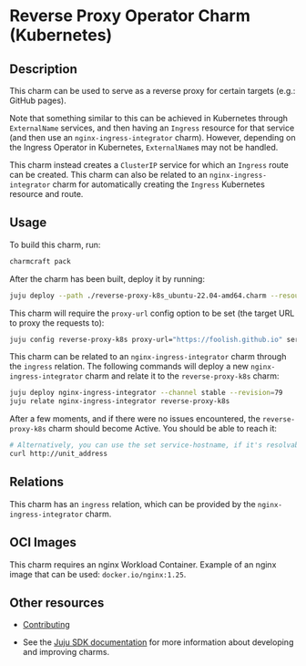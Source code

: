 # Reverse Proxy Operator Charm (Kubernetes)

## Description

This charm can be used to serve as a reverse proxy for certain targets (e.g.: GitHub pages).

Note that something similar to this can be achieved in Kubernetes through `ExternalName` services, and then having an `Ingress` resource for that service (and then use an `nginx-ingress-integrator` charm). However, depending on the Ingress Operator in Kubernetes, `ExternalName`s may not be handled.

This charm instead creates a `ClusterIP` service for which an `Ingress` route can be created. This charm can also be related to an `nginx-ingress-integrator` charm for automatically creating the `Ingress` Kubernetes resource and route.

## Usage

To build this charm, run:

```bash
charmcraft pack
```

After the charm has been built, deploy it by running:

```bash
juju deploy --path ./reverse-proxy-k8s_ubuntu-22.04-amd64.charm --resource nginx-image=docker.io/nginx:1.25
```

This charm will require the `proxy-url` config option to be set (the target URL to proxy the requests to):

```bash
juju config reverse-proxy-k8s proxy-url="https://foolish.github.io" service-hostname=foo.lish.com header-host=foo.lish.com
```

This charm can be related to an `nginx-ingress-integrator` charm through the `ingress` relation. The following commands will deploy a new `nginx-ingress-integrator` charm and relate it to the `reverse-proxy-k8s` charm:

```bash
juju deploy nginx-ingress-integrator --channel stable --revision=79
juju relate nginx-ingress-integrator reverse-proxy-k8s
```

After a few moments, and if there were no issues encountered, the `reverse-proxy-k8s` charm should become Active. You should be able to reach it:

```bash
# Alternatively, you can use the set service-hostname, if it's resolvable.
curl http://unit_address
```

## Relations

This charm has an `ingress` relation, which can be provided by the `nginx-ingress-integrator` charm.

## OCI Images

This charm requires an nginx Workload Container. Example of an nginx image that can be used: `docker.io/nginx:1.25`.

## Other resources

- [Contributing](CONTRIBUTING.md) <!-- or link to other contribution documentation -->

- See the [Juju SDK documentation](https://juju.is/docs/sdk) for more information about developing and improving charms.
